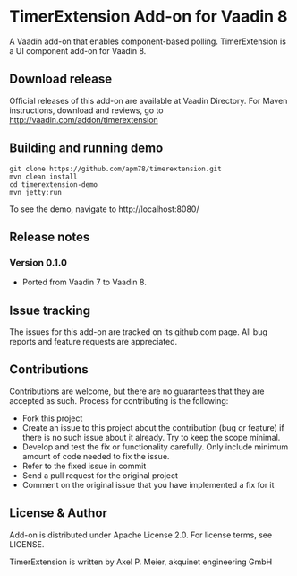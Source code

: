 # TimerExtension Add-on for Vaadin 8

A Vaadin add-on that enables component-based polling.
TimerExtension is a UI component add-on for Vaadin 8.

## Download release

Official releases of this add-on are available at Vaadin Directory. For Maven instructions, download and reviews, go to http://vaadin.com/addon/timerextension

## Building and running demo

    git clone https://github.com/apm78/timerextension.git
    mvn clean install
    cd timerextension-demo
    mvn jetty:run

To see the demo, navigate to http://localhost:8080/

## Release notes

### Version 0.1.0
- Ported from Vaadin 7 to Vaadin 8.

## Issue tracking

The issues for this add-on are tracked on its github.com page. All bug reports and feature requests are appreciated. 

## Contributions

Contributions are welcome, but there are no guarantees that they are accepted as such. Process for contributing is the following:
- Fork this project
- Create an issue to this project about the contribution (bug or feature) if there is no such issue about it already. Try to keep the scope minimal.
- Develop and test the fix or functionality carefully. Only include minimum amount of code needed to fix the issue.
- Refer to the fixed issue in commit
- Send a pull request for the original project
- Comment on the original issue that you have implemented a fix for it

## License & Author

Add-on is distributed under Apache License 2.0. For license terms, see LICENSE.

TimerExtension is written by Axel P. Meier, akquinet engineering GmbH

